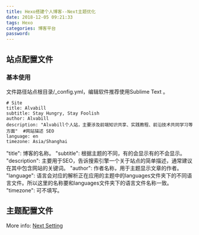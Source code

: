 ```yaml
---
title: Hexo搭建个人博客--Next主题优化
date: 2018-12-05 09:21:33
tags: Hexo
categories: 博客平台
password: 
---
```

## 站点配置文件

### 基本使用

文件路径站点根目录/_config.yml，编辑软件推荐使用Sublime Text 。

``` code
# Site
title: Alvabill
subtitle: Stay Hungry, Stay Foolish
author: Alvabill
description: "Alvabill个人站，主要涉及前端知识共享、实践教程、前沿技术共同学习等方面"  #网站描述 SEO
language: en
timezone: Asia/Shanghai
```
"title": 博客的名称。
"subtitle": 根据主题的不同，有的会显示有的不会显示。
"description": 主要用于SEO，告诉搜索引擎一个关于站点的简单描述，通常建议在其中包含网站的关键词。
"author": 作者名称，用于主题显示文章的作者。
"language": 语言会对应的解析正在应用的主题中的languages文件夹下的不同语言文件。所以这里的名称要和languages文件夹下的语言文件名称一致。
"timezone": 可不填写。

## 主题配置文件

More info: [Next Setting](https://http://theme-next.iissnan.com)